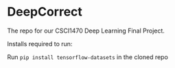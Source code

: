 # DeepCorrect
The repo for our CSCI1470 Deep Learning Final Project. 

Installs required to run:

Run ```pip install tensorflow-datasets``` in the cloned repo
